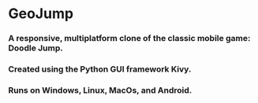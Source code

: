 # GeoJump

### A responsive, multiplatform clone of the classic mobile game: Doodle Jump. 
### Created using the Python GUI framework Kivy. 
### Runs on Windows, Linux, MacOs, and Android. 
